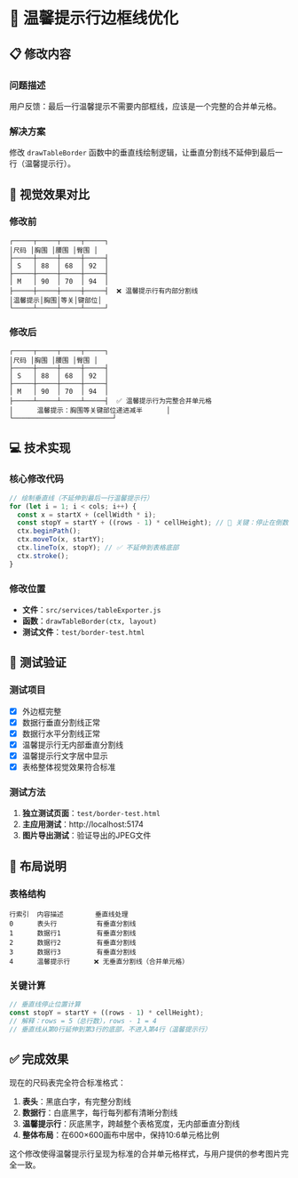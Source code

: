 # 🔧 温馨提示行边框线优化

## 📋 修改内容

### 问题描述
用户反馈：最后一行温馨提示不需要内部框线，应该是一个完整的合并单元格。

### 解决方案
修改 `drawTableBorder` 函数中的垂直线绘制逻辑，让垂直分割线不延伸到最后一行（温馨提示行）。

## 🎨 视觉效果对比

### 修改前
```
┌─────┬─────┬─────┬─────┐
│尺码 │胸围 │腰围 │臀围 │
├─────┼─────┼─────┼─────┤
│ S   │ 88  │ 68  │ 92  │
├─────┼─────┼─────┼─────┤
│ M   │ 90  │ 70  │ 94  │
├─────┼─────┼─────┼─────┤  ❌ 温馨提示行有内部分割线
│温馨提示│胸围│等关│键部位│
└─────┴─────┴─────┴─────┘
```

### 修改后
```
┌─────┬─────┬─────┬─────┐
│尺码 │胸围 │腰围 │臀围 │
├─────┼─────┼─────┼─────┤
│ S   │ 88  │ 68  │ 92  │
├─────┼─────┼─────┼─────┤
│ M   │ 90  │ 70  │ 94  │
├─────┴─────┴─────┴─────┤  ✅ 温馨提示行为完整合并单元格
│      温馨提示：胸围等关键部位递进减半      │
└─────────────────────────┘
```

## 💻 技术实现

### 核心修改代码
```javascript
// 绘制垂直线（不延伸到最后一行温馨提示行）
for (let i = 1; i < cols; i++) {
  const x = startX + (cellWidth * i);
  const stopY = startY + ((rows - 1) * cellHeight); // 🎯 关键：停止在倒数第二行的底部
  ctx.beginPath();
  ctx.moveTo(x, startY);
  ctx.lineTo(x, stopY); // ✅ 不延伸到表格底部
  ctx.stroke();
}
```

### 修改位置
- **文件**：`src/services/tableExporter.js`
- **函数**：`drawTableBorder(ctx, layout)`
- **测试文件**：`test/border-test.html`

## 🧪 测试验证

### 测试项目
- [x] 外边框完整
- [x] 数据行垂直分割线正常
- [x] 数据行水平分割线正常  
- [x] 温馨提示行无内部垂直分割线
- [x] 温馨提示行文字居中显示
- [x] 表格整体视觉效果符合标准

### 测试方法
1. **独立测试页面**：`test/border-test.html`
2. **主应用测试**：http://localhost:5174
3. **图片导出测试**：验证导出的JPEG文件

## 📐 布局说明

### 表格结构
```
行索引  内容描述        垂直线处理
0      表头行          有垂直分割线
1      数据行1         有垂直分割线  
2      数据行2         有垂直分割线
3      数据行3         有垂直分割线
4      温馨提示行      ❌ 无垂直分割线（合并单元格）
```

### 关键计算
```javascript
// 垂直线停止位置计算
const stopY = startY + ((rows - 1) * cellHeight);
// 解释：rows = 5（总行数），rows - 1 = 4
// 垂直线从第0行延伸到第3行的底部，不进入第4行（温馨提示行）
```

## ✅ 完成效果

现在的尺码表完全符合标准格式：
1. **表头**：黑底白字，有完整分割线
2. **数据行**：白底黑字，每行每列都有清晰分割线
3. **温馨提示行**：灰底黑字，跨越整个表格宽度，无内部垂直分割线
4. **整体布局**：在600×600画布中居中，保持10:6单元格比例

这个修改使得温馨提示行呈现为标准的合并单元格样式，与用户提供的参考图片完全一致。
